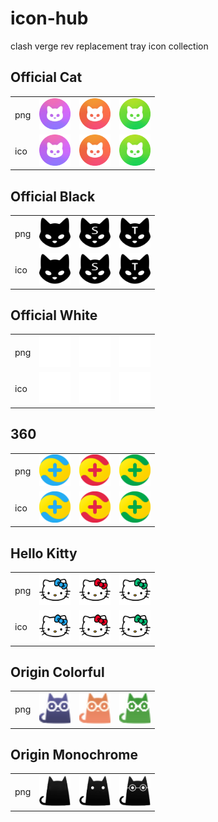 # icon-hub

clash verge rev replacement tray icon collection

## Official Cat

<table>
<tr>
 <td>png</td>
 <td align="center"><img src="official-cat/common.png?raw=true" width="50px"></td>
 <td align="center"><img src="official-cat/sysproxy.png?raw=true" width="50px"></td>
 <td align="center"><img src="official-cat/tun.png?raw=true" width="50px"></td>
</tr>
<tr>
 <td>ico</td>
 <td align="center"><img src="official-cat/common.png?raw=true" width="50px"></td>
 <td align="center"><img src="official-cat/sysproxy.png?raw=true" width="50px"></td>
 <td align="center"><img src="official-cat/tun.png?raw=true" width="50px"></td>
</tr>
</table>

## Official Black

<table>
<tr>
 <td>png</td>
 <td align="center"><img src="official-black/common.png?raw=true" width="50px"></td>
 <td align="center"><img src="official-black/sysproxy.png?raw=true" width="50px"></td>
 <td align="center"><img src="official-black/tun.png?raw=true" width="50px"></td>
</tr>
<tr>
 <td>ico</td>
 <td align="center"><img src="official-black/common.png?raw=true" width="50px"></td>
 <td align="center"><img src="official-black/sysproxy.png?raw=true" width="50px"></td>
 <td align="center"><img src="official-black/tun.png?raw=true" width="50px"></td>
</tr>
</table>

## Official White

<table>
<tr>
 <td>png</td>
 <td align="center"><img src="official-white/common.png?raw=true" width="50px"></td>
 <td align="center"><img src="official-white/sysproxy.png?raw=true" width="50px"></td>
 <td align="center"><img src="official-white/tun.png?raw=true" width="50px"></td>
</tr>
<tr>
 <td>ico</td>
 <td align="center"><img src="official-white/common.png?raw=true" width="50px"></td>
 <td align="center"><img src="official-white/sysproxy.png?raw=true" width="50px"></td>
 <td align="center"><img src="official-white/tun.png?raw=true" width="50px"></td>
</tr>
</table>

## 360

<table>
<tr>
 <td>png</td>
 <td align="center"><img src="360/common.png?raw=true" width="50px"></td>
 <td align="center"><img src="360/sysproxy.png?raw=true" width="50px"></td>
 <td align="center"><img src="360/tun.png?raw=true" width="50px"></td>
</tr>
<tr>
 <td>ico</td>
 <td align="center"><img src="360/common.png?raw=true" width="50px"></td>
 <td align="center"><img src="360/sysproxy.png?raw=true" width="50px"></td>
 <td align="center"><img src="360/tun.png?raw=true" width="50px"></td>
</tr>
</table>

## Hello Kitty

<table>
<tr>
 <td>png</td>
 <td align="center"><img src="hellokitty/common.png?raw=true" width="50px"></td>
 <td align="center"><img src="hellokitty/sysproxy.png?raw=true" width="50px"></td>
 <td align="center"><img src="hellokitty/tun.png?raw=true" width="50px"></td>
</tr>
<tr>
 <td>ico</td>
 <td align="center"><img src="hellokitty/common.png?raw=true" width="50px"></td>
 <td align="center"><img src="hellokitty/sysproxy.png?raw=true" width="50px"></td>
 <td align="center"><img src="hellokitty/tun.png?raw=true" width="50px"></td>
</tr>
</table>

## Origin Colorful

<table>
<tr>
 <td>png</td>
 <td align="center"><img src="origin-colorful/common.png?raw=true" width="50px"></td>
 <td align="center"><img src="origin-colorful/sysproxy.png?raw=true" width="50px"></td>
 <td align="center"><img src="origin-colorful/tun.png?raw=true" width="50px"></td>
</tr>
</table>

## Origin Monochrome

<table>
<tr>
 <td>png</td>
 <td align="center"><img src="origin-monochrome/common.png?raw=true" width="50px"></td>
 <td align="center"><img src="origin-monochrome/sysproxy.png?raw=true" width="50px"></td>
 <td align="center"><img src="origin-monochrome/tun.png?raw=true" width="50px"></td>
</tr>
</table>

